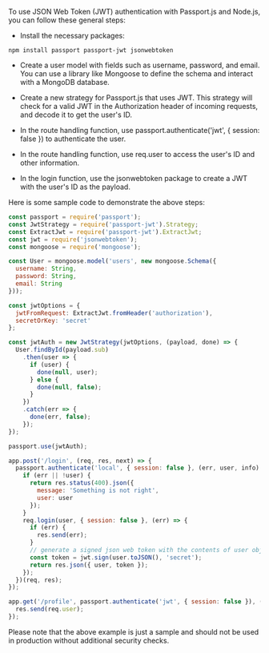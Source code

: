 To use JSON Web Token (JWT) authentication with Passport.js and Node.js, you can follow these general steps:

- Install the necessary packages:
```
npm install passport passport-jwt jsonwebtoken
```

- Create a user model with fields such as username, password, and email. You can use a library like Mongoose to define the schema and interact with a MongoDB database.

- Create a new strategy for Passport.js that uses JWT. This strategy will check for a valid JWT in the Authorization header of incoming requests, and decode it to get the user's ID.

- In the route handling function, use passport.authenticate('jwt', { session: false }) to authenticate the user.

- In the route handling function, use req.user to access the user's ID and other information.

- In the login function, use the jsonwebtoken package to create a JWT with the user's ID as the payload.

Here is some sample code to demonstrate the above steps:
```javascript
const passport = require('passport');
const JwtStrategy = require('passport-jwt').Strategy;
const ExtractJwt = require('passport-jwt').ExtractJwt;
const jwt = require('jsonwebtoken');
const mongoose = require('mongoose');

const User = mongoose.model('users', new mongoose.Schema({
  username: String,
  password: String,
  email: String
}));

const jwtOptions = {
  jwtFromRequest: ExtractJwt.fromHeader('authorization'),
  secretOrKey: 'secret'
};

const jwtAuth = new JwtStrategy(jwtOptions, (payload, done) => {
  User.findById(payload.sub)
    .then(user => {
      if (user) {
        done(null, user);
      } else {
        done(null, false);
      }
    })
    .catch(err => {
      done(err, false);
    });
});

passport.use(jwtAuth);

app.post('/login', (req, res, next) => {
  passport.authenticate('local', { session: false }, (err, user, info) => {
    if (err || !user) {
      return res.status(400).json({
        message: 'Something is not right',
        user: user
      });
    }
    req.login(user, { session: false }, (err) => {
      if (err) {
        res.send(err);
      }
      // generate a signed json web token with the contents of user object and return it in the response
      const token = jwt.sign(user.toJSON(), 'secret');
      return res.json({ user, token });
    });
  })(req, res);
});

app.get('/profile', passport.authenticate('jwt', { session: false }), (req, res) => {
  res.send(req.user);
});
```
Please note that the above example is just a sample and should not be used in production without additional security checks.
